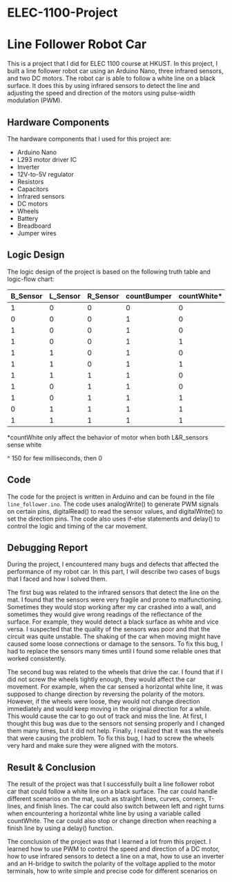 # ELEC-1100-Project

# Line Follower Robot Car

This is a project that I did for ELEC 1100 course at HKUST. In this project, I built a line follower robot car using an Arduino Nano, three infrared sensors, and two DC motors. The robot car is able to follow a white line on a black surface. It does this by using infrared sensors to detect the line and adjusting the speed and direction of the motors using pulse-width modulation (PWM).

## Hardware Components

The hardware components that I used for this project are:

- Arduino Nano
- L293 motor driver IC
- Inverter
- 12V-to-5V regulator
- Resistors
- Capacitors
- Infrared sensors
- DC motors
- Wheels
- Battery
- Breadboard
- Jumper wires

## Logic Design

The logic design of the project is based on the following truth table and logic-flow chart:

| B_Sensor | L_Sensor | R_Sensor | countBumper | countWhite* | L_PWM | R_PWM | L_DIR | R_DIR |
|----------|----------|----------|-------------|-------------|-------|-------|-------|-------|
| 1        | 0        | 0        | 0           | 0           | 0     | 0     | 0     | 0     |
| 0        | 0        | 0        | 1           | 0           | 200   | 200   | 1     | 1     |
| 1        | 0        | 0        | 1           | 0           | 200   | 200   | 0     | 1     |
| 1        | 0        | 0        | 1           | 1           | 225   | 225   | 1     | 0     |
| 1        | 1        | 0        | 1           | 0           | 200   | 200   | 1     | 0     |
| 1        | 1        | 0        | 1           | 1           | 200   | 200   | 1     | 0     |
| 1        | 1        | 1        | 1           | 0           | 225   | 225   | 1     | 1     |
| 1        | 0        | 1        | 1           | 0           | 200   | 200   | 0     | 1     |
| 1        | 0        | 1        | 1           | 1           | 200   | 200   | 0     | 1     |
| 0        | 1        | 1        | 1           | 1           | 150/0^| 150/0^| 0     | 0     | 
| 1        | 1        | 1        | 1           | 1           | 225   | 225   | 1     | 1     |

*countWhite only affect the behavior of motor when both L&R_sensors sense white

^ 150 for few milliseconds, then 0


## Code

The code for the project is written in Arduino and can be found in the file `line_follower.ino`. The code uses analogWrite() to generate PWM signals on certain pins, digitalRead() to read the sensor values, and digitalWrite() to set the direction pins. The code also uses if-else statements and delay() to control the logic and timing of the car movement.

## Debugging Report

During the project, I encountered many bugs and defects that affected the performance of my robot car. In this part, I will describe two cases of bugs that I faced and how I solved them.

The first bug was related to the infrared sensors that detect the line on the mat. I found that the sensors were very fragile and prone to malfunctioning. Sometimes they would stop working after my car crashed into a wall, and sometimes they would give wrong readings of the reflectance of the surface. For example, they would detect a black surface as white and vice versa. I suspected that the quality of the sensors was poor and that the circuit was quite unstable. The shaking of the car when moving might have caused some loose connections or damage to the sensors. To fix this bug, I had to replace the sensors many times until I found some reliable ones that worked consistently.

The second bug was related to the wheels that drive the car. I found that if I did not screw the wheels tightly enough, they would affect the car movement. For example, when the car sensed a horizontal white line, it was supposed to change direction by reversing the polarity of the motors. However, if the wheels were loose, they would not change direction immediately and would keep moving in the original direction for a while. This would cause the car to go out of track and miss the line. At first, I thought this bug was due to the sensors not sensing properly and I changed them many times, but it did not help. Finally, I realized that it was the wheels that were causing the problem. To fix this bug, I had to screw the wheels very hard and make sure they were aligned with the motors.

## Result & Conclusion

The result of the project was that I successfully built a line follower robot car that could follow a white line on a black surface. The car could handle different scenarios on the mat, such as straight lines, curves, corners, T-lines, and finish lines. The car could also switch between left and right turns when encountering a horizontal white line by using a variable called countWhite. The car could also stop or change direction when reaching a finish line by using a delay() function.

The conclusion of the project was that I learned a lot from this project. I learned how to use PWM to control the speed and direction of a DC motor, how to use infrared sensors to detect a line on a mat, how to use an inverter and an H-bridge to switch the polarity of the voltage applied to the motor terminals, how to write simple and precise code for different scenarios on


